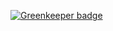 

[![Greenkeeper badge](https://badges.greenkeeper.io/ayush000/twitter-search.svg)](https://greenkeeper.io/)